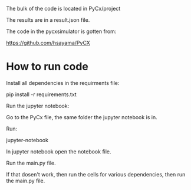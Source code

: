 
The bulk of the code is located in PyCx/project

The results are in a result.json file.


The code in the pycxsimulator is gotten from:

https://github.com/hsayama/PyCX





# How to run code
Install all dependencies in the requirments file:

pip install -r requirements.txt

Run the jupyter notebook:

Go to the PyCx file, the same folder the jupyter notebook is in.

Run:

jupyter-notebook



In jupyter notebook open the notebook file.

Run the main.py file.

If that dosen't work, then run the cells for various dependencies, then run the main.py file.




